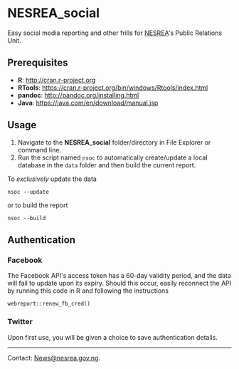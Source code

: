 # NESREA_social
Easy social media reporting and other frills for [NESREA](http://www.nesrea.gov.ng)'s Public Relations Unit.

## Prerequisites
* __R__: <http://cran.r-project.org>
* __RTools__: <https://cran.r-project.org/bin/windows/Rtools/index.html>
* __pandoc__: <http://pandoc.org/installing.html>
* __Java__: <https://java.com/en/download/manual.jsp>

## Usage  
1. Navigate to the **NESREA_social** folder/directory in File Explorer or command line.  
2. Run the script named `nsoc` to automatically create/update a local database in the `data` folder and then build the current report.  

To _exclusively_ update the data
```
nsoc --update
```

or to build the report
```
nsoc --build
```
## Authentication
### Facebook
The Facebook API's access token has a 60-day validity period, and the data will fail to update upon its expiry. Should this occur, easily reconnect the API by running this code in R and following the instructions
```
webreport::renew_fb_cred()
```

### Twitter
Upon first use, you will be given a choice to save authentication details.

***
Contact: <News@nesrea.gov.ng>.
